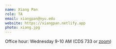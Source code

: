 ```yaml
---
name: Xiang Pan 
role: TA 
email: xiangpan@nyu.edu 
website: https://xiangpan.netlify.app
photo: xiang.jpg
---
```


Office hour: 
Wednesday 9-10 AM (CDS 733 or [zoom](https://nyu.zoom.us/my/xiangpan))
